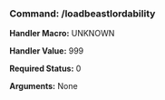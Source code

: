 ### Command: /loadbeastlordability

**Handler Macro:** UNKNOWN

**Handler Value:** 999

**Required Status:** 0

**Arguments:**
None
